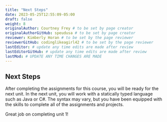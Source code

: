```yaml
---
title: "Next Steps"
date: 2023-05-25T12:55:09-05:00
draft: false
weight: 8
originalAuthor: Courtney Frey # to be set by page creator
originalAuthorGitHub: speudusa # to be set by page creator
reviewer: Kimberly Horan # to be set by the page reviewer
reviewerGitHub: codinglikeagirl42 # to be set by the page reviewer
lastEditor: # update any time edits are made after review
lastEditorGitHub: # update any time edits are made after review
lastMod: # UPDATE ANY TIME CHANGES ARE MADE
---
```


## Next Steps

After completing the assignments for this course, you will be ready for the next unit.  In the next unit, you will work with a statically typed language such as Java or C#.  The syntax may vary, but you have been equipped with the skills to complete all of the assignments and projects.  

Great job on completing unit 1!  
